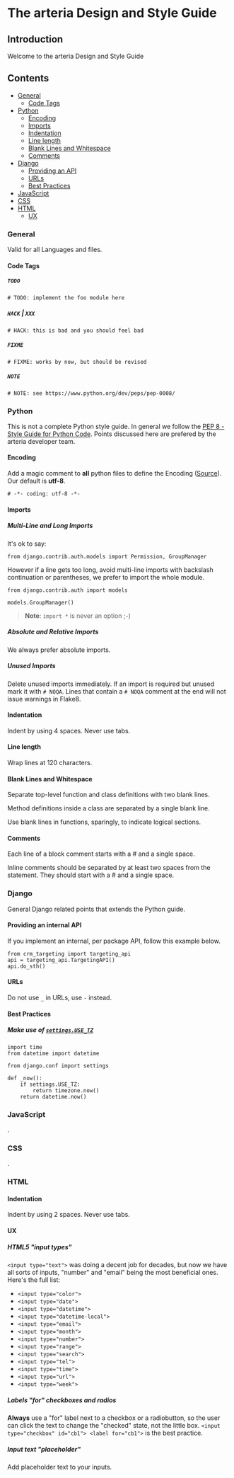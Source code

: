 # The arteria Design and Style Guide

## Introduction
Welcome to the arteria Design and Style Guide

## Contents
* [General](#general)
    * [Code Tags](#code-tags)
* [Python](#python)
    * [Encoding](#encoding)
    * [Imports](#imports)
    * [Indentation](#indentation)
    * [Line length](#line-length)
    * [Blank Lines and Whitespace](#blank-lines-and-whitespace)
    * [Comments](#comments)
* [Django](#django)
    * [Providing an API](#providing-an-internal-api)
    * [URLs](#urls)
    * [Best Practices](#best-practices)
* [JavaScript](#javascript)
* [CSS](#css)
* [HTML](#html)
    * [UX](#ux)

### General

Valid for all Languages and files.

#### Code Tags

##### `TODO`

    # TODO: implement the foo module here

##### `HACK` | `XXX`

    # HACK: this is bad and you should feel bad

##### `FIXME`

    # FIXME: works by now, but should be revised

##### `NOTE`

    # NOTE: see https://www.python.org/dev/peps/pep-0008/


### Python

This is not a complete Python style guide. In general we follow the [PEP 8 - Style Guide for Python Code](https://www.python.org/dev/peps/pep-0008/). Points discussed here are prefered by the arteria developer team.

#### Encoding

Add a magic comment to **all** python files to define the Encoding ([Source](https://www.python.org/dev/peps/pep-0263/)). Our default is **utf-8**.

    # -*- coding: utf-8 -*-

#### Imports

##### Multi-Line and Long Imports

It's ok to say:

    from django.contrib.auth.models import Permission, GroupManager

However if a line gets too long, avoid multi-line imports with backslash continuation or parentheses, we prefer to import the whole module.

    from django.contrib.auth import models

    models.GroupManager()

> **Note**: `import *` is never an option ;-)

##### Absolute and Relative Imports

We always prefer absolute imports.

##### Unused Imports

Delete unused imports immediately. If an import is required but unused mark it with `# NOQA`. Lines that contain a `# NOQA` comment at the end will not issue warnings in Flake8.

#### Indentation

Indent by using 4 spaces. Never use tabs.

#### Line length

Wrap lines at 120 characters.

#### Blank Lines and Whitespace

Separate top-level function and class definitions with two blank lines.

Method definitions inside a class are separated by a single blank line.

Use blank lines in functions, sparingly, to indicate logical sections.

#### Comments

Each line of a block comment starts with a # and a single space.

Inline comments should be separated by at least two spaces from the statement. They should start with a # and a single space.


### Django

General Django related points that extends the Python guide.

#### Providing an internal API

If you implement an internal, per package API, follow this example below.

    from crm_targeting import targeting_api
    api = targeting_api.TargetingAPI()
    api.do_sth()


#### URLs

Do not use `_` in URLs, use `-` instead.

#### Best Practices

##### Make use of [`settings.USE_TZ`](https://docs.djangoproject.com/en/1.7/ref/settings/#std:setting-USE_TZ)

    import time
    from datetime import datetime

    from django.conf import settings

    def _now():
        if settings.USE_TZ:
            return timezone.now()
        return datetime.now()


### JavaScript

.


### CSS

.


### HTML


#### Indentation

Indent by using 2 spaces. Never use tabs.


#### UX

##### HTML5 "input types"

`<input type="text">` was doing a decent job for decades, but now we have all sorts of inputs, "number" and "email" being the most beneficial ones. Here's the full list:

* `<input type="color">`
* `<input type="date">`
* `<input type="datetime">`
* `<input type="datetime-local">`
* `<input type="email">`
* `<input type="month">`
* `<input type="number">`
* `<input type="range">`
* `<input type="search">`
* `<input type="tel">`
* `<input type="time">`
* `<input type="url">`
* `<input type="week">`

##### Labels "for" checkboxes and radios

**Always** use a "for" label next to a checkbox or a radiobutton, so the user can click the text to change the "checked" state, not the little box. `<input type="checkbox" id="cb1"> <label for="cb1">` is the best practice.

##### Input text "placeholder"

Add placeholder text to your inputs.
